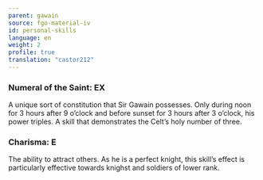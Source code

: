 ```yaml
---
parent: gawain
source: fgo-material-iv
id: personal-skills
language: en
weight: 2
profile: true
translation: "castor212"
---
```


### Numeral of the Saint: EX

A unique sort of constitution that Sir Gawain possesses.
Only during noon for 3 hours after 9 o’clock and before sunset for 3 hours after 3 o’clock, his power triples.
A skill that demonstrates the Celt’s holy number of three.

### Charisma: E

The ability to attract others.
As he is a perfect knight, this skill’s effect is particularly effective towards knighst and soldiers of lower rank.
